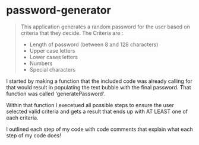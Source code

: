 # password-generator

>This application generates a random password for the user based on criteria that they decide.
>The Criteria are :
>* Length of password (between 8 and 128 characters)
>* Upper case letters
>* Lower cases letters
>* Numbers
>* Special characters

I started by making a function that the included code was already calling for that would result in populating the text bubble with the final password.  That function was called 'generatePassword'.

Within that function I execetued all possible steps to ensure the user selected valid criteria and gets a result that ends up with AT LEAST one of each criteria.

I outlined each step of my code with code comments that explain what each step of my code does!



